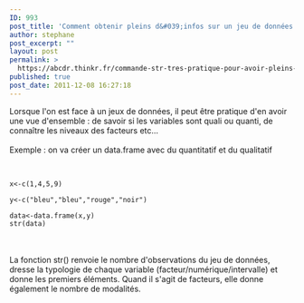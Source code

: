 ```yaml
---
ID: 993
post_title: 'Comment obtenir pleins d&#039;infos sur un jeu de données ? str'
author: stephane
post_excerpt: ""
layout: post
permalink: >
  https://abcdr.thinkr.fr/commande-str-tres-pratique-pour-avoir-pleins-dinfos-sur-un-jeu-de-donnees/
published: true
post_date: 2011-12-08 16:27:18
---
```

Lorsque l'on est face à un jeux de données, il peut être pratique d'en avoir une vue d'ensemble : de savoir si les variables sont quali ou quanti, de connaître les niveaux des facteurs etc...<br /><br />
Exemple : on va créer un data.frame avec du quantitatif et du qualitatif<br /><br /> <pre><code><br />x&lt;-c(1,4,5,9) <br />y&lt;-c("bleu","bleu","rouge","noir") <br />data&lt;-data.frame(x,y) <br />str(data)<br /></code></pre> <br /><br />La fonction str() renvoie le nombre d'observations du jeu de données, dresse la typologie de chaque variable (facteur/numérique/intervalle) et donne les premiers éléments. Quand il s'agit de facteurs, elle donne également le nombre de modalités.
